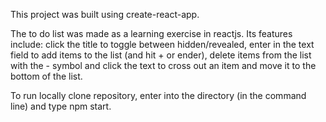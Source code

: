 This project was built using create-react-app.

The to do list was made as a learning exercise in reactjs. Its features include: click the title to toggle between hidden/revealed, enter in the text field to add items to the list (and hit + or ender), delete items from the list with the - symbol and click the text to cross out an item and move it to the bottom of the list.

To run locally clone repository, enter into the directory (in the command line) and type npm start.
